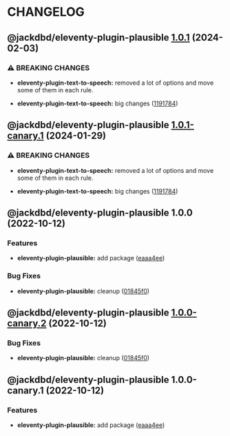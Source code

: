 # CHANGELOG

## @jackdbd/eleventy-plugin-plausible [1.0.1](https://github.com/jackdbd/undici/compare/@jackdbd/eleventy-plugin-plausible@1.0.0...@jackdbd/eleventy-plugin-plausible@1.0.1) (2024-02-03)


### ⚠ BREAKING CHANGES

* **eleventy-plugin-text-to-speech:** removed a lot of options and move some of them in each
rule.

* **eleventy-plugin-text-to-speech:** big changes ([1191784](https://github.com/jackdbd/undici/commit/1191784bf8742f83d0cec6c289fe62df1fbcff9f))

## @jackdbd/eleventy-plugin-plausible [1.0.1-canary.1](https://github.com/jackdbd/undici/compare/@jackdbd/eleventy-plugin-plausible@1.0.0...@jackdbd/eleventy-plugin-plausible@1.0.1-canary.1) (2024-01-29)


### ⚠ BREAKING CHANGES

* **eleventy-plugin-text-to-speech:** removed a lot of options and move some of them in each
rule.

* **eleventy-plugin-text-to-speech:** big changes ([1191784](https://github.com/jackdbd/undici/commit/1191784bf8742f83d0cec6c289fe62df1fbcff9f))

## @jackdbd/eleventy-plugin-plausible 1.0.0 (2022-10-12)


### Features

* **eleventy-plugin-plausible:** add package ([eaaa4ee](https://github.com/jackdbd/undici/commit/eaaa4ee5fd81d4d4253479dfa6c9d283e98f3634))


### Bug Fixes

* **eleventy-plugin-plausible:** cleanup ([01845f0](https://github.com/jackdbd/undici/commit/01845f09108b4be8f902f441fe97b1e89f83308c))

## @jackdbd/eleventy-plugin-plausible [1.0.0-canary.2](https://github.com/jackdbd/undici/compare/@jackdbd/eleventy-plugin-plausible@1.0.0-canary.1...@jackdbd/eleventy-plugin-plausible@1.0.0-canary.2) (2022-10-12)


### Bug Fixes

* **eleventy-plugin-plausible:** cleanup ([01845f0](https://github.com/jackdbd/undici/commit/01845f09108b4be8f902f441fe97b1e89f83308c))

## @jackdbd/eleventy-plugin-plausible 1.0.0-canary.1 (2022-10-12)


### Features

* **eleventy-plugin-plausible:** add package ([eaaa4ee](https://github.com/jackdbd/undici/commit/eaaa4ee5fd81d4d4253479dfa6c9d283e98f3634))
